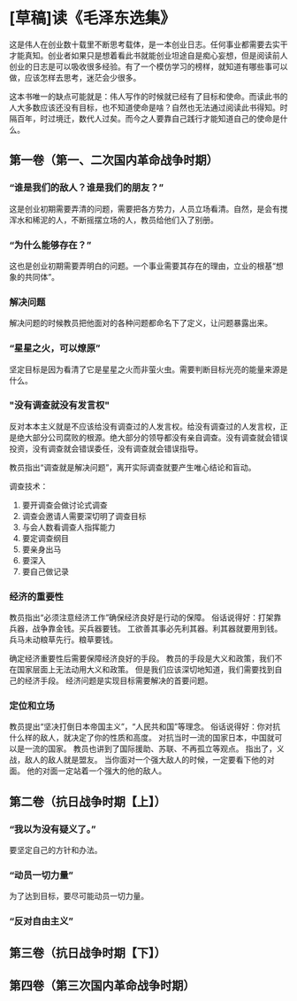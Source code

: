 # [草稿]读《毛泽东选集》

这是伟人在创业数十载里不断思考载体，是一本创业日志。任何事业都需要去实干才能真知。创业者如果只是想着看此书就能创业坦途自是痴心妄想，但是阅读前人创业的日志是可以吸收很多经验。有了一个模仿学习的榜样，就知道有哪些事可以做，应该怎样去思考，迷茫会少很多。

这本书唯一的缺点可能就是：伟人写作的时候就已经有了目标和使命。而读此书的人大多数应该还没有目标，也不知道使命是啥？自然也无法通过阅读此书得知。时隔百年，时过境迁，数代人过矣。而今之人要靠自己践行才能知道自己的使命是什么。

## 第一卷（第一、二次国内革命战争时期）

### “谁是我们的敌人？谁是我们的朋友？”

这是创业初期需要弄清的问题，需要把各方势力，人员立场看清。自然，是会有搅浑水和稀泥的人，不断摇摆立场的人，教员给他们入了别册。


### “为什么能够存在？”

这也是创业初期需要弄明白的问题。一个事业需要其存在的理由，立业的根基“想象的共同体”。

### 解决问题

解决问题的时候教员把他面对的各种问题都命名下了定义，让问题暴露出来。

### “星星之火，可以燎原”

坚定目标是因为看清了它是星星之火而非萤火虫。需要判断目标光亮的能量来源是什么。

### "没有调查就没有发言权"

反对本本主义就是不应该给没有调查过的人发言权。给没有调查过的人发言权，正是绝大部分公司腐败的根源。绝大部分的领导都没有亲自调查。没有调查就会错误投资，没有调查就会错误委任，没有调查就会错误指导。

教员指出“调查就是解决问题”，离开实际调查就要产生唯心结论和盲动。

调查技术：

1. 要开调查会做讨论式调查
2. 调查会邀请人需要深切明了调查目标
3. 与会人数看调查人指挥能力
4. 要定调查纲目
5. 要亲身出马
6. 要深入
7. 要自己做记录

### 经济的重要性

教员指出“必须注意经济工作”确保经济良好是行动的保障。
俗话说得好：打架靠兵器，战争靠金钱。买兵器要钱。
工欲善其事必先利其器。利其器就要用到钱。
兵马未动粮草先行。粮草要钱。

确定经济重要性后需要保障经济良好的手段。
教员的手段是大义和政策，我们不在国家层面上无法动用大义和政策。
但是我们应该深切地知道，我们需要找到自己的经济手段。
经济问题是实现目标需要解决的首要问题。

### 定位和立场

教员提出“坚决打倒日本帝国主义”，“人民共和国”等理念。
俗话说得好：你对抗什么样的敌人，就决定了你的性质和高度。
对抗当时一流的国家日本，中国就可以是一流的国家。
教员也讲到了国际援助、苏联、不再孤立等观点。
指出了，义战，敌人的敌人就是盟友。
当你面对一个强大敌人的时候，一定要看下他的对面。
他的对面一定站着一个强大的他的敌人。


## 第二卷（抗日战争时期【上】）

### “我以为没有疑义了。”

要坚定自己的方针和办法。

### “动员一切力量”

为了达到目标，要尽可能动员一切力量。

### “反对自由主义”

## 第三卷（抗日战争时期【下】）

## 第四卷（第三次国内革命战争时期）
